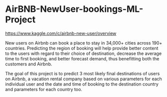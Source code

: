 # AirBNB-NewUser-bookings-ML-Project
https://www.kaggle.com/c/airbnb-new-user/overview

New users on Airbnb can book a place to stay in 34,000+ cities across 190+ countries. Predicting the region of booking will help provide better content to the users with regard to their choice of destination, decrease the average time to first booking, and better forecast demand, thus benefitting both the customers and Airbnb.

The goal of this project is to predict 3 most likely final destinations of users on Airbnb, a vacation rental company based on various parameters for each individual user and the date and time of booking to the destination country and parameters for each country too.

